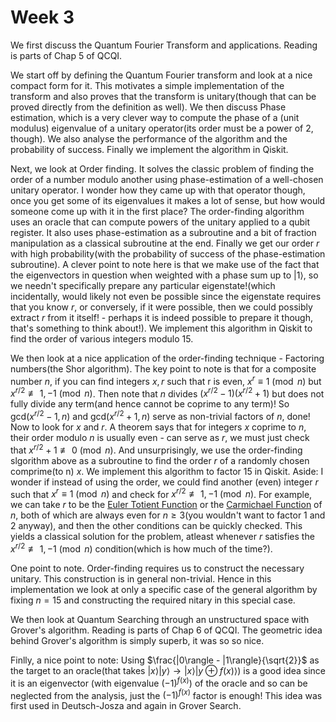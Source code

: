 # Week 3
We first discuss the Quantum Fourier Transform and applications. Reading is parts of Chap 5 of QCQI.

We start off by defining the Quantum Fourier transform and look at a nice compact form for it. This motivates a simple implementation of the transform and also proves that the transform is unitary(though that can be proved directly from the definition as well). We then discuss Phase estimation, which is a very clever way to compute the phase of a (unit modulus) eigenvalue of a unitary operator(its order must be a power of 2, though). We also analyse the performance of the algorithm and the probability of success. Finally we implement the algorithm in Qiskit. 

Next, we look at Order finding. It solves the classic problem of finding the order of a number modulo another using phase-estimation of a well-chosen unitary operator. I wonder how they came up with that operator though, once you get some of its eigenvalues it makes a lot of sense, but how would someone come up with it in the first place? The order-finding algorithm uses an oracle that can compute powers of the unitary applied to a qubit register. It also uses phase-estimation as a subroutine and a bit of fraction manipulation as a classical subroutine at the end. Finally we get our order $r$ with high probability(with the probability of success of the phase-estimation subroutine). A clever point to note here is that we make use of the fact that the eigenvectors in question when weighted with a phase sum up to $|1\rangle$, so we needn't specifically prepare any particular eigenstate!(which incidentally, would likely not even be possible since the eigenstate requires that you know $r$, or conversely, if it were possible, then we could possibly extract $r$ from it itself! - perhaps it is indeed possible to prepare it though, that's something to think about!). We implement this algorithm in Qiskit to find the order of various integers modulo $15$.

We then look at a nice application of the order-finding technique - Factoring numbers(the Shor algorithm). The key point to note is that for a composite number $n$, if you can find integers $x, r$ such that r is even, $x^r \equiv 1 \pmod n$ but $x^{r/2} \not\equiv 1, -1 \pmod n$. Then note that $n$ divides $(x^{r/2} - 1)(x^{r/2} + 1)$ but does not fully divide any term(and hence cannot be coprime to any term)! So $\text{gcd}(x^{r/2} - 1, n)$ and $\text{gcd}(x^{r/2} + 1, n)$ serve as non-trivial factors of $n$, done! Now to look for $x$ and $r$. A theorem says that for integers $x$ coprime to $n$, their order modulo $n$ is usually even - can serve as $r$, we must just check that $x^{r/2}  + 1 \not\equiv 0 \pmod n$. And unsurprisingly, we use the order-finding slgorithm above as a subroutine to find the order $r$ of a randomly chosen comprime(to n) $x$. We implement this algorithm to factor $15$ in Qiskit.
Aside: I wonder if instead of using the order, we could find another (even) integer $r$ such that $x^r \equiv 1 \pmod n$ and check for $x^{r/2} \not\equiv 1, -1 \pmod n$. For example, we can take $r$ to be the [Euler Totient Function](https://en.wikipedia.org/wiki/Euler's_totient_function) or the [Carmichael Function](https://en.wikipedia.org/wiki/Carmichael_function#Minimality) of $n$, both of which are always even for $n \geq 3$(you wouldn't want to factor $1$ and $2$ anyway), and then the other conditions can be quickly checked. This yields a classical solution for the problem, atleast whenever $r$ satisfies the $x^{r/2} \not\equiv 1, -1 \pmod n$ condition(which is how much of the time?).
    
One point to note. Order-finding requires us to construct the necessary unitary. This construction is in general non-trivial. Hence in this implementation we look at only a specific case of the general algorithm by fixing $n = 15$ and constructing the required nitary in this special case.

We then look at Quantum Searching through an unstructured space with Grover's algorithm. Reading is parts of Chap 6 of QCQI. The geometric idea behind Grover's algorithm is simply superb, it was so so nice.

Finlly, a nice point to note: Using $\frac{|0\rangle - |1\rangle}{\sqrt{2}}$ as the target to an oracle(that takes $|x\rangle|y\rangle \rightarrow |x\rangle|y \oplus f(x)\rangle$) is a good idea since it is an eigenvector (with eigenvalue $(-1)^{f(x)}$) of the oracle and so can be neglected from the analysis, just the $(-1)^{f(x)}$ factor is enough! This idea was first used in Deutsch-Josza and again in Grover Search.
